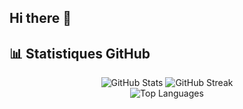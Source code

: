 ## Hi there 👋
## 📊 Statistiques GitHub

<div align="center">
  <img src="https://github-readme-stats.vercel.app/api?username=Bryndye&show_icons=true&theme=dark" alt="GitHub Stats" />
  <img src="https://github-readme-streak-stats.herokuapp.com/?user=Bryndye&theme=dark" alt="GitHub Streak" />
</div>
<div align="center">
  <img src="https://github-readme-stats.vercel.app/api/top-langs/?username=Bryndye&layout=compact&theme=dark" alt="Top Languages" />
</div>
<!--
**Bryndye/Bryndye** is a ✨ _special_ ✨ repository because its `README.md` (this file) appears on your GitHub profile.

Here are some ideas to get you started:

- 🔭 I’m currently working on ...
- 🌱 I’m currently learning ...
- 👯 I’m looking to collaborate on ...
- 🤔 I’m looking for help with ...
- 💬 Ask me about ...
- 📫 How to reach me: ...
- 😄 Pronouns: ...
- ⚡ Fun fact: ...
-->
